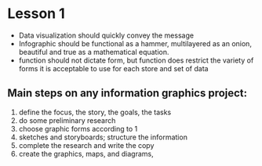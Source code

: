 # Lesson 1


- Data visualization should quickly convey the message
- Infographic should be functional as a hammer, multilayered as an onion, beautiful and true as a mathematical equation.
- function should not dictate form, but function does restrict the variety of forms it is acceptable to use for each store and set of data


## Main steps on any information graphics project:


1. define the focus, the story, the goals, the tasks
2. do some preliminary research
3. choose graphic forms according to 1
4. sketches and storyboards; structure the information
5. complete the research and write the copy
6. create the graphics, maps, and diagrams,
